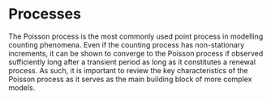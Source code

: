 # Processes
The Poisson process is the most commonly used point process in modelling counting
phenomena. Even if the counting process has non-stationary increments, it can be
shown to converge to the Poisson process if observed sufficiently long after a transient
period as long as it constitutes a renewal process. As such, it is important to review
the key characteristics of the Poisson process as it serves as the main building block of
more complex models.

